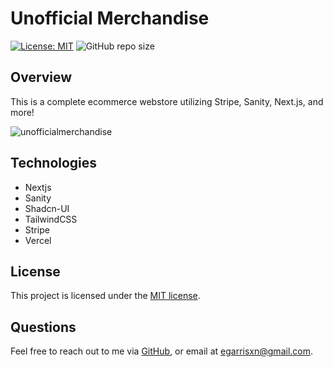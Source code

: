 # Unofficial Merchandise

[![License: MIT](https://img.shields.io/badge/License-MIT-yellow.svg)](https://opensource.org/licenses/MIT) ![GitHub repo size](https://img.shields.io/github/repo-size/egarrisxn/unofficial-merchandise)

## Overview

This is a complete ecommerce webstore utilizing Stripe, Sanity, Next.js, and more!

![unofficialmerchandise](https://github.com/egarrisxn/unofficial-merchandise/assets/126130230/5e99b3bb-1584-4c2f-9143-7f00080ca185)

## Technologies

- Nextjs
- Sanity
- Shadcn-UI
- TailwindCSS
- Stripe
- Vercel

## License

This project is licensed under the [MIT license](https://opensource.org/licenses/MIT).

## Questions

Feel free to reach out to me via [GitHub](https://github.com/EGARRISXN), or email at egarrisxn@gmail.com.
